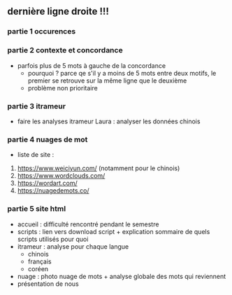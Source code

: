## dernière ligne droite !!!

### partie 1 occurences

### partie 2 contexte et concordance
- parfois plus de 5 mots à gauche de la concordance
	- pourquoi ? parce qe s'il y a moins de 5 mots entre deux motifs, le premier se retrouve sur la même ligne que le deuxième
	- problème non prioritaire

### partie 3 itrameur
- faire les analyses itrameur
Laura : analyser les données chinois
### partie 4 nuages de mot
- liste de site :
1. https://www.weiciyun.com/ (notamment pour le chinois)
2. https://www.wordclouds.com/
3. https://wordart.com/
4. https://nuagedemots.co/

### partie 5 site html
- accueil : difficulté rencontré pendant le semestre
- scripts : lien vers download script + explication sommaire de quels scripts utilisés pour quoi
- itrameur : analyse pour chaque langue
	- chinois
	- français
	- coréen
- nuage : photo nuage de mots + analyse globale des mots qui reviennent
- présentation de nous
